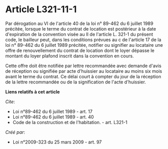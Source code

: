 # Article L321-11-1

Par dérogation au VI de l'article 40 de la loi n° 89-462 du 6 juillet 1989 précitée, lorsque le terme du contrat de location
est postérieur à la date d'expiration de la convention visée au II de l'article L. 321-1 du présent code, le bailleur peut,
dans les conditions prévues au c de l'article 17 de la loi n° 89-462 du 6 juillet 1989 précitée, notifier ou signifier au
locataire une offre de renouvellement du contrat de location dont le loyer dépasse le montant du loyer plafond inscrit dans
la convention en cours. 

Cette offre doit être notifiée par lettre recommandée avec demande d'avis de réception ou signifiée par acte d'huissier au
locataire au moins six mois avant le terme du contrat. Ce délai court à compter du jour de la réception de la lettre
recommandée ou de la signification de l'acte d'huissier.

**Liens relatifs à cet article**

_Cite_:

  - Loi n°89-462 du 6 juillet 1989 - art. 17
  - Loi n°89-462 du 6 juillet 1989 - art. 40
  - Code de la construction et de l'habitation. - art. L321-1

_Créé par_:

  - Loi n°2009-323 du 25 mars 2009 - art. 97
